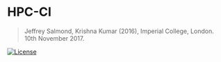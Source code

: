 # HPC-CI
> Jeffrey Salmond, Krishna Kumar (2016), Imperial College, London. 10th November 2017.


[![License](https://img.shields.io/badge/license-cc--by--4.0-brightgreen.svg)](https://creativecommons.org/licenses/by/4.0/)
